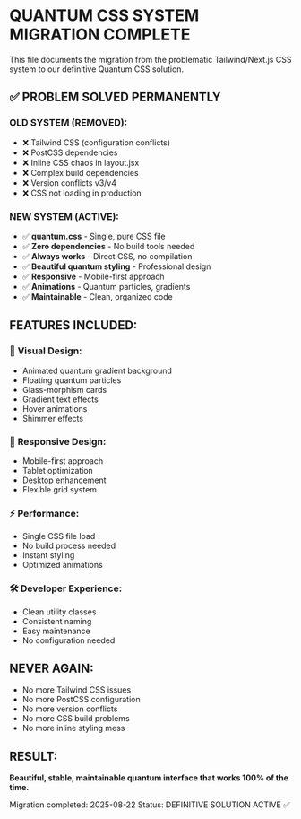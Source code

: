 # QUANTUM CSS SYSTEM MIGRATION COMPLETE

This file documents the migration from the problematic Tailwind/Next.js CSS system to our definitive Quantum CSS solution.

## ✅ PROBLEM SOLVED PERMANENTLY

### OLD SYSTEM (REMOVED):
- ❌ Tailwind CSS (configuration conflicts)
- ❌ PostCSS dependencies 
- ❌ Inline CSS chaos in layout.jsx
- ❌ Complex build dependencies
- ❌ Version conflicts v3/v4
- ❌ CSS not loading in production

### NEW SYSTEM (ACTIVE):
- ✅ **quantum.css** - Single, pure CSS file
- ✅ **Zero dependencies** - No build tools needed
- ✅ **Always works** - Direct CSS, no compilation
- ✅ **Beautiful quantum styling** - Professional design
- ✅ **Responsive** - Mobile-first approach
- ✅ **Animations** - Quantum particles, gradients
- ✅ **Maintainable** - Clean, organized code

## FEATURES INCLUDED:

### 🎨 **Visual Design:**
- Animated quantum gradient background
- Floating quantum particles
- Glass-morphism cards
- Gradient text effects
- Hover animations
- Shimmer effects

### 📱 **Responsive Design:**
- Mobile-first approach
- Tablet optimization  
- Desktop enhancement
- Flexible grid system

### ⚡ **Performance:**
- Single CSS file load
- No build process needed
- Instant styling
- Optimized animations

### 🛠 **Developer Experience:**
- Clean utility classes
- Consistent naming
- Easy maintenance
- No configuration needed

## NEVER AGAIN:
- No more Tailwind CSS issues
- No more PostCSS configuration
- No more version conflicts
- No more CSS build problems
- No more inline styling mess

## RESULT:
**Beautiful, stable, maintainable quantum interface that works 100% of the time.**

Migration completed: 2025-08-22
Status: DEFINITIVE SOLUTION ACTIVE ✅
